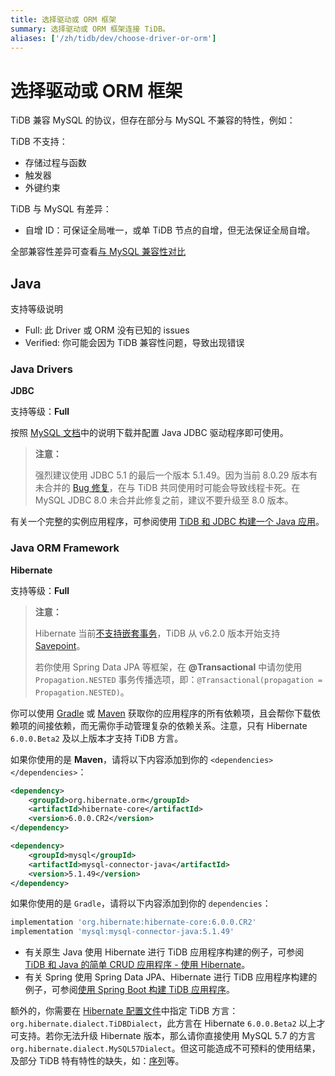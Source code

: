 ```yaml
---
title: 选择驱动或 ORM 框架
summary: 选择驱动或 ORM 框架连接 TiDB。
aliases: ['/zh/tidb/dev/choose-driver-or-orm']
---
```


# 选择驱动或 ORM 框架

TiDB 兼容 MySQL 的协议，但存在部分与 MySQL 不兼容的特性，例如：

TiDB 不支持：

- 存储过程与函数
- 触发器
- 外键约束

TiDB 与 MySQL 有差异：

- 自增 ID：可保证全局唯一，或单 TiDB 节点的自增，但无法保证全局自增。

全部兼容性差异可查看[与 MySQL 兼容性对比](/mysql-compatibility.md)

## Java

支持等级说明

- Full: 此 Driver 或 ORM 没有已知的 issues
- Verified: 你可能会因为 TiDB 兼容性问题，导致出现错误

### Java Drivers

**JDBC**

支持等级：**Full**

按照 [MySQL 文档](https://dev.mysql.com/doc/connector-j/5.1/en/)中的说明下载并配置 Java JDBC 驱动程序即可使用。

> **注意：**
>
> 强烈建议使用 JDBC 5.1 的最后一个版本 5.1.49。因为当前 8.0.29 版本有未合并的 [Bug 修复](https://bugs.mysql.com/bug.php?id=106252)，在与 TiDB 共同使用时可能会导致线程卡死。在 MySQL JDBC 8.0 未合并此修复之前，建议不要升级至 8.0 版本。

有关一个完整的实例应用程序，可参阅使用 [TiDB 和 JDBC 构建一个 Java 应用](/develop/dev-guide-sample-application-java.md#第-2-步获取代码)。

### Java ORM Framework

**Hibernate**

支持等级：**Full**

> **注意：**
>
> Hibernate 当前[不支持嵌套事务](https://stackoverflow.com/questions/37927208/nested-transaction-in-spring-app-with-jpa-postgres)，TiDB 从 v6.2.0 版本开始支持 [Savepoint](/sql-statements/sql-statement-savepoint.md)。
>
> 若你使用 Spring Data JPA 等框架，在 **@Transactional** 中请勿使用 `Propagation.NESTED` 事务传播选项，即：`@Transactional(propagation = Propagation.NESTED)`。

你可以使用 [Gradle](https://gradle.org/install) 或 [Maven](https://maven.apache.org/install.html) 获取你的应用程序的所有依赖项，且会帮你下载依赖项的间接依赖，而无需你手动管理复杂的依赖关系。注意，只有 Hibernate `6.0.0.Beta2` 及以上版本才支持 TiDB 方言。

如果你使用的是 **Maven**，请将以下内容添加到你的 `<dependencies></dependencies>`：


```xml
<dependency>
    <groupId>org.hibernate.orm</groupId>
    <artifactId>hibernate-core</artifactId>
    <version>6.0.0.CR2</version>
</dependency>

<dependency>
    <groupId>mysql</groupId>
    <artifactId>mysql-connector-java</artifactId>
    <version>5.1.49</version>
</dependency>
```

如果你使用的是 `Gradle`，请将以下内容添加到你的 `dependencies`：


```gradle
implementation 'org.hibernate:hibernate-core:6.0.0.CR2'
implementation 'mysql:mysql-connector-java:5.1.49'
```

- 有关原生 Java 使用 Hibernate 进行 TiDB 应用程序构建的例子，可参阅 [TiDB 和 Java 的简单 CRUD 应用程序 - 使用 Hibernate](/develop/dev-guide-sample-application-java.md#第-2-步获取代码)。
- 有关 Spring 使用 Spring Data JPA、Hibernate 进行 TiDB 应用程序构建的例子，可参阅[使用 Spring Boot 构建 TiDB 应用程序](/develop/dev-guide-sample-application-spring-boot.md)。

额外的，你需要在 [Hibernate 配置文件](https://www.tutorialspoint.com/hibernate/hibernate_configuration.htm)中指定 TiDB 方言： `org.hibernate.dialect.TiDBDialect`，此方言在 Hibernate `6.0.0.Beta2` 以上才可支持。若你无法升级 Hibernate 版本，那么请你直接使用 MySQL 5.7 的方言 `org.hibernate.dialect.MySQL57Dialect`。但这可能造成不可预料的使用结果，及部分 TiDB 特有特性的缺失，如：[序列](/sql-statements/sql-statement-create-sequence.md)等。

